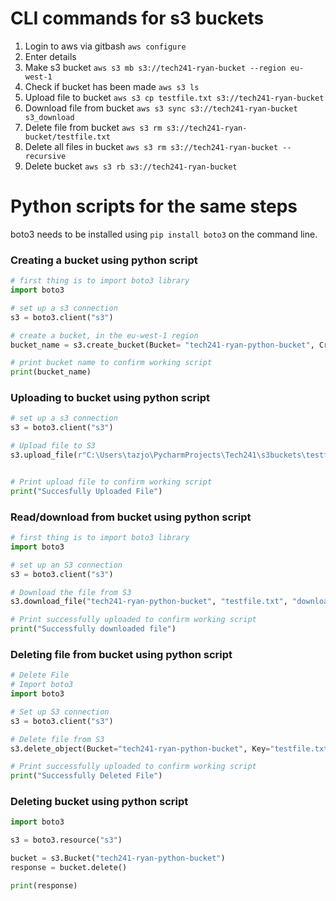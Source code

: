 # CLI commands for s3 buckets
1. Login to aws via gitbash
``` aws configure ```
2. Enter details
3. Make s3 bucket 
``` aws s3 mb s3://tech241-ryan-bucket --region eu-west-1 ```
4. Check if bucket has been made
``` aws s3 ls ```
5. Upload file to bucket
``` aws s3 cp testfile.txt s3://tech241-ryan-bucket ```
6. Download file from bucket
``` aws s3 sync s3://tech241-ryan-bucket s3_download ```
7. Delete file from bucket
``` aws s3 rm s3://tech241-ryan-bucket/testfile.txt ```
8. Delete all files in bucket
``` aws s3 rm s3://tech241-ryan-bucket --recursive ```
9.  Delete bucket
``` aws s3 rb s3://tech241-ryan-bucket ```

# Python scripts for the same steps
boto3 needs to be installed using ``` pip install boto3 ``` on the command line.

### Creating a bucket using python script
```python
# first thing is to import boto3 library
import boto3

# set up a s3 connection
s3 = boto3.client("s3")

# create a bucket, in the eu-west-1 region
bucket_name = s3.create_bucket(Bucket= "tech241-ryan-python-bucket", CreateBucketConfiguration={"LocationConstraint":"eu-west-1"})

# print bucket name to confirm working script
print(bucket_name)

```
### Uploading to bucket using python script
```python
# set up a s3 connection
s3 = boto3.client("s3")

# Upload file to S3
s3.upload_file(r"C:\Users\tazjo\PycharmProjects\Tech241\s3buckets\testfile.txt", "tech241-ryan-python-bucket", "testfile.txt")


# Print upload file to confirm working script
print("Succesfully Uploaded File")

```

### Read/download from bucket using python script
```python
# first thing is to import boto3 library
import boto3

# set up an S3 connection
s3 = boto3.client("s3")

# Download the file from S3
s3.download_file("tech241-ryan-python-bucket", "testfile.txt", "downloaded_file.txt")

# Print successfully uploaded to confirm working script
print("Successfully downloaded file")

```

### Deleting file from bucket using python script
```python
# Delete File
# Import boto3
import boto3

# Set up S3 connection
s3 = boto3.client("s3")

# Delete file from S3
s3.delete_object(Bucket="tech241-ryan-python-bucket", Key="testfile.txt")

# Print successfully uploaded to confirm working script
print("Successfully Deleted File")
```

### Deleting bucket using python script
```python
import boto3

s3 = boto3.resource("s3")

bucket = s3.Bucket("tech241-ryan-python-bucket")
response = bucket.delete()

print(response)
```


